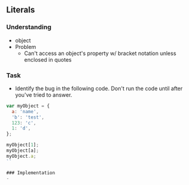 ## Literals

### Understanding
- object
- Problem
  + Can't access an object's property w/ bracket notation unless enclosed in quotes

### Task
- Identify the bug in the following code. Don't run the code until after you've tried to answer.

```js
var myObject = {
  a: 'name',
  'b': 'test',
  123: 'c',
  1: 'd',
};

myObject[1];
myObject[a];
myObject.a;
``

### Implementation
- 